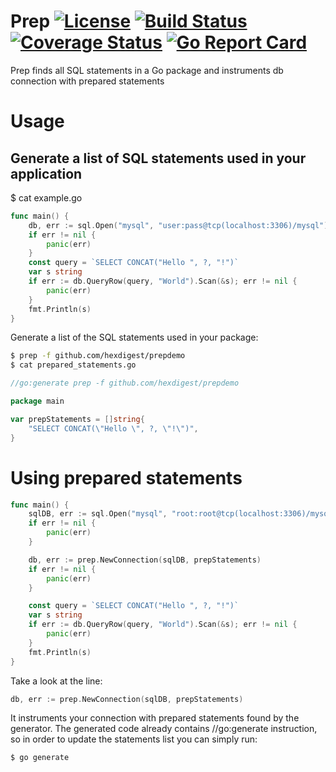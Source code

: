 # Prep [![License](https://img.shields.io/badge/license-Apache%202.0-blue.svg)](https://github.com/hexdigest/prep/blob/master/LICENSE) [![Build Status](https://travis-ci.org/hexdigest/prep.svg?branch=master)](https://travis-ci.org/hexdigest/prep) [![Coverage Status](https://coveralls.io/repos/github/hexdigest/prep/badge.svg?branch=master)](https://coveralls.io/github/hexdigest/prep?branch=master) [![Go Report Card](https://goreportcard.com/badge/github.com/hexdigest/prep)](https://goreportcard.com/report/github.com/hexdigest/prep)
Prep finds all SQL statements in a Go package and instruments db connection with prepared statements

# Usage

## Generate a list of SQL statements used in your application

$ cat example.go
```go
func main() {
	db, err := sql.Open("mysql", "user:pass@tcp(localhost:3306)/mysql")
	if err != nil {
		panic(err)
	}
	const query = `SELECT CONCAT("Hello ", ?, "!")`
	var s string
	if err := db.QueryRow(query, "World").Scan(&s); err != nil {
		panic(err)
	}
	fmt.Println(s)
}
```

Generate a list of the SQL statements used in your package:

```bash
$ prep -f github.com/hexdigest/prepdemo
$ cat prepared_statements.go
```

```go
//go:generate prep -f github.com/hexdigest/prepdemo

package main

var prepStatements = []string{
	"SELECT CONCAT(\"Hello \", ?, \"!\")",
}
```

# Using prepared statements

```go
func main() {
	sqlDB, err := sql.Open("mysql", "root:root@tcp(localhost:3306)/mysql")
	if err != nil {
		panic(err)
	}

	db, err := prep.NewConnection(sqlDB, prepStatements)
	if err != nil {
		panic(err)
	}

	const query = `SELECT CONCAT("Hello ", ?, "!")`
	var s string
	if err := db.QueryRow(query, "World").Scan(&s); err != nil {
		panic(err)
	}
	fmt.Println(s)
}
```

Take a look at the line:
```go
db, err := prep.NewConnection(sqlDB, prepStatements)
```

It instruments your connection with prepared statements found by the generator.
The generated code already contains //go:generate instruction, so in order to update the statements list you can simply run:

```bash
$ go generate
```
